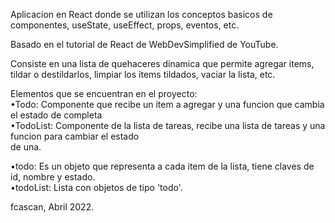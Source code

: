 Aplicacion en React donde se utilizan los conceptos basicos de componentes, useState, useEffect, 
props, eventos, etc.  
  
Basado en el tutorial de React de WebDevSimplified de YouTube.  
  
Consiste en una lista de quehaceres dinamica que permite agregar items, tildar o destildarlos, limpiar
los items tildados, vaciar la lista, etc.  
  
Elementos que se encuentran en el proyecto:   
•Todo: Componente que recibe un item a agregar y una funcion que cambia el estado de completa  
•TodoList: Componente de la lista de tareas, recibe una lista de tareas y una funcion para cambiar el estado  
de una.  
  
•todo: Es un objeto que representa a cada item de la lista, tiene claves de id, nombre y estado.  
•todoList: Lista con objetos de tipo 'todo'.  
  
fcascan, Abril 2022.  
